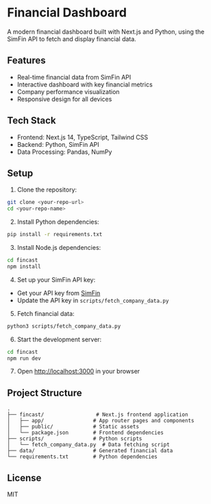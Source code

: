 # Financial Dashboard

A modern financial dashboard built with Next.js and Python, using the SimFin API to fetch and display financial data.

## Features

- Real-time financial data from SimFin API
- Interactive dashboard with key financial metrics
- Company performance visualization
- Responsive design for all devices

## Tech Stack

- Frontend: Next.js 14, TypeScript, Tailwind CSS
- Backend: Python, SimFin API
- Data Processing: Pandas, NumPy

## Setup

1. Clone the repository:
```bash
git clone <your-repo-url>
cd <your-repo-name>
```

2. Install Python dependencies:
```bash
pip install -r requirements.txt
```

3. Install Node.js dependencies:
```bash
cd fincast
npm install
```

4. Set up your SimFin API key:
- Get your API key from [SimFin](https://simfin.com/)
- Update the API key in `scripts/fetch_company_data.py`

5. Fetch financial data:
```bash
python3 scripts/fetch_company_data.py
```

6. Start the development server:
```bash
cd fincast
npm run dev
```

7. Open [http://localhost:3000](http://localhost:3000) in your browser

## Project Structure

```
.
├── fincast/                 # Next.js frontend application
│   ├── app/                # App router pages and components
│   ├── public/             # Static assets
│   └── package.json        # Frontend dependencies
├── scripts/                # Python scripts
│   └── fetch_company_data.py  # Data fetching script
├── data/                   # Generated financial data
└── requirements.txt        # Python dependencies
```

## License

MIT 